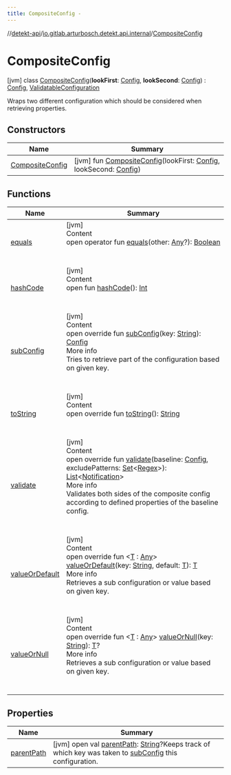 ```yaml
---
title: CompositeConfig -
---
```

//[detekt-api](../../index.md)/[io.gitlab.arturbosch.detekt.api.internal](../index.md)/[CompositeConfig](index.md)



# CompositeConfig  
 [jvm] class [CompositeConfig](index.md)(**lookFirst**: [Config](../../io.gitlab.arturbosch.detekt.api/-config/index.md), **lookSecond**: [Config](../../io.gitlab.arturbosch.detekt.api/-config/index.md)) : [Config](../../io.gitlab.arturbosch.detekt.api/-config/index.md), [ValidatableConfiguration](../-validatable-configuration/index.md)

Wraps two different configuration which should be considered when retrieving properties.

   


## Constructors  
  
|  Name|  Summary| 
|---|---|
| <a name="io.gitlab.arturbosch.detekt.api.internal/CompositeConfig/CompositeConfig/#io.gitlab.arturbosch.detekt.api.Config#io.gitlab.arturbosch.detekt.api.Config/PointingToDeclaration/"></a>[CompositeConfig](-composite-config.md)| <a name="io.gitlab.arturbosch.detekt.api.internal/CompositeConfig/CompositeConfig/#io.gitlab.arturbosch.detekt.api.Config#io.gitlab.arturbosch.detekt.api.Config/PointingToDeclaration/"></a> [jvm] fun [CompositeConfig](-composite-config.md)(lookFirst: [Config](../../io.gitlab.arturbosch.detekt.api/-config/index.md), lookSecond: [Config](../../io.gitlab.arturbosch.detekt.api/-config/index.md))   <br>


## Functions  
  
|  Name|  Summary| 
|---|---|
| <a name="kotlin/Any/equals/#kotlin.Any?/PointingToDeclaration/"></a>[equals](../-yaml-config/-companion/index.md#%5Bkotlin%2FAny%2Fequals%2F%23kotlin.Any%3F%2FPointingToDeclaration%2F%5D%2FFunctions%2F-931080397)| <a name="kotlin/Any/equals/#kotlin.Any?/PointingToDeclaration/"></a>[jvm]  <br>Content  <br>open operator fun [equals](../-yaml-config/-companion/index.md#%5Bkotlin%2FAny%2Fequals%2F%23kotlin.Any%3F%2FPointingToDeclaration%2F%5D%2FFunctions%2F-931080397)(other: [Any](https://kotlinlang.org/api/latest/jvm/stdlib/kotlin/-any/index.html)?): [Boolean](https://kotlinlang.org/api/latest/jvm/stdlib/kotlin/-boolean/index.html)  <br><br><br>
| <a name="kotlin/Any/hashCode/#/PointingToDeclaration/"></a>[hashCode](../-yaml-config/-companion/index.md#%5Bkotlin%2FAny%2FhashCode%2F%23%2FPointingToDeclaration%2F%5D%2FFunctions%2F-931080397)| <a name="kotlin/Any/hashCode/#/PointingToDeclaration/"></a>[jvm]  <br>Content  <br>open fun [hashCode](../-yaml-config/-companion/index.md#%5Bkotlin%2FAny%2FhashCode%2F%23%2FPointingToDeclaration%2F%5D%2FFunctions%2F-931080397)(): [Int](https://kotlinlang.org/api/latest/jvm/stdlib/kotlin/-int/index.html)  <br><br><br>
| <a name="io.gitlab.arturbosch.detekt.api.internal/CompositeConfig/subConfig/#kotlin.String/PointingToDeclaration/"></a>[subConfig](sub-config.md)| <a name="io.gitlab.arturbosch.detekt.api.internal/CompositeConfig/subConfig/#kotlin.String/PointingToDeclaration/"></a>[jvm]  <br>Content  <br>open override fun [subConfig](sub-config.md)(key: [String](https://kotlinlang.org/api/latest/jvm/stdlib/kotlin/-string/index.html)): [Config](../../io.gitlab.arturbosch.detekt.api/-config/index.md)  <br>More info  <br>Tries to retrieve part of the configuration based on given key.  <br><br><br>
| <a name="io.gitlab.arturbosch.detekt.api.internal/CompositeConfig/toString/#/PointingToDeclaration/"></a>[toString](to-string.md)| <a name="io.gitlab.arturbosch.detekt.api.internal/CompositeConfig/toString/#/PointingToDeclaration/"></a>[jvm]  <br>Content  <br>open override fun [toString](to-string.md)(): [String](https://kotlinlang.org/api/latest/jvm/stdlib/kotlin/-string/index.html)  <br><br><br>
| <a name="io.gitlab.arturbosch.detekt.api.internal/CompositeConfig/validate/#io.gitlab.arturbosch.detekt.api.Config#kotlin.collections.Set[kotlin.text.Regex]/PointingToDeclaration/"></a>[validate](validate.md)| <a name="io.gitlab.arturbosch.detekt.api.internal/CompositeConfig/validate/#io.gitlab.arturbosch.detekt.api.Config#kotlin.collections.Set[kotlin.text.Regex]/PointingToDeclaration/"></a>[jvm]  <br>Content  <br>open override fun [validate](validate.md)(baseline: [Config](../../io.gitlab.arturbosch.detekt.api/-config/index.md), excludePatterns: [Set](https://kotlinlang.org/api/latest/jvm/stdlib/kotlin.collections/-set/index.html)<[Regex](https://kotlinlang.org/api/latest/jvm/stdlib/kotlin.text/-regex/index.html)>): [List](https://kotlinlang.org/api/latest/jvm/stdlib/kotlin.collections/-list/index.html)<[Notification](../../io.gitlab.arturbosch.detekt.api/-notification/index.md)>  <br>More info  <br>Validates both sides of the composite config according to defined properties of the baseline config.  <br><br><br>
| <a name="io.gitlab.arturbosch.detekt.api.internal/CompositeConfig/valueOrDefault/#kotlin.String#TypeParam(bounds=[kotlin.Any])/PointingToDeclaration/"></a>[valueOrDefault](value-or-default.md)| <a name="io.gitlab.arturbosch.detekt.api.internal/CompositeConfig/valueOrDefault/#kotlin.String#TypeParam(bounds=[kotlin.Any])/PointingToDeclaration/"></a>[jvm]  <br>Content  <br>open override fun <[T](value-or-default.md) : [Any](https://kotlinlang.org/api/latest/jvm/stdlib/kotlin/-any/index.html)> [valueOrDefault](value-or-default.md)(key: [String](https://kotlinlang.org/api/latest/jvm/stdlib/kotlin/-string/index.html), default: [T](value-or-default.md)): [T](value-or-default.md)  <br>More info  <br>Retrieves a sub configuration or value based on given key.  <br><br><br>
| <a name="io.gitlab.arturbosch.detekt.api.internal/CompositeConfig/valueOrNull/#kotlin.String/PointingToDeclaration/"></a>[valueOrNull](value-or-null.md)| <a name="io.gitlab.arturbosch.detekt.api.internal/CompositeConfig/valueOrNull/#kotlin.String/PointingToDeclaration/"></a>[jvm]  <br>Content  <br>open override fun <[T](value-or-null.md) : [Any](https://kotlinlang.org/api/latest/jvm/stdlib/kotlin/-any/index.html)> [valueOrNull](value-or-null.md)(key: [String](https://kotlinlang.org/api/latest/jvm/stdlib/kotlin/-string/index.html)): [T](value-or-null.md)?  <br>More info  <br>Retrieves a sub configuration or value based on given key.  <br><br><br>


## Properties  
  
|  Name|  Summary| 
|---|---|
| <a name="io.gitlab.arturbosch.detekt.api.internal/CompositeConfig/parentPath/#/PointingToDeclaration/"></a>[parentPath](parent-path.md)| <a name="io.gitlab.arturbosch.detekt.api.internal/CompositeConfig/parentPath/#/PointingToDeclaration/"></a> [jvm] open val [parentPath](parent-path.md): [String](https://kotlinlang.org/api/latest/jvm/stdlib/kotlin/-string/index.html)?Keeps track of which key was taken to [subConfig](../../io.gitlab.arturbosch.detekt.api/-config/sub-config.md) this configuration.   <br>

